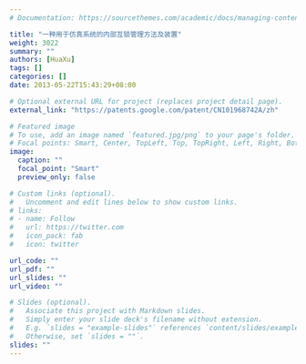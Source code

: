 ```yaml
---
# Documentation: https://sourcethemes.com/academic/docs/managing-content/

title: "一种用于仿真系统的内部互锁管理方法及装置"
weight: 3022
summary: ""
authors: [HuaXu]
tags: []
categories: []
date: 2013-05-22T15:43:29+08:00

# Optional external URL for project (replaces project detail page).
external_link: "https://patents.google.com/patent/CN101968742A/zh"

# Featured image
# To use, add an image named `featured.jpg/png` to your page's folder.
# Focal points: Smart, Center, TopLeft, Top, TopRight, Left, Right, BottomLeft, Bottom, BottomRight.
image:
  caption: ""
  focal_point: "Smart"
  preview_only: false

# Custom links (optional).
#   Uncomment and edit lines below to show custom links.
# links:
# - name: Follow
#   url: https://twitter.com
#   icon_pack: fab
#   icon: twitter

url_code: ""
url_pdf: ""
url_slides: ""
url_video: ""

# Slides (optional).
#   Associate this project with Markdown slides.
#   Simply enter your slide deck's filename without extension.
#   E.g. `slides = "example-slides"` references `content/slides/example-slides.md`.
#   Otherwise, set `slides = ""`.
slides: ""
---
```

